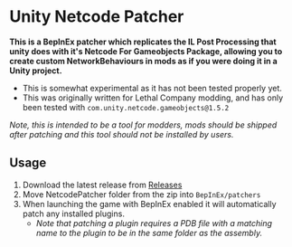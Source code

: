 # Unity Netcode Patcher
**This is a BepInEx patcher which replicates the IL Post Processing that unity does with it's Netcode For Gameobjects Package, allowing you to create custom NetworkBehaviours in mods as if you were doing it in a Unity project.**

- This is somewhat experimental as it has not been tested properly yet.
- This was originally written for Lethal Company modding, and has only been tested with `com.unity.netcode.gameobjects@1.5.2`

*Note, this is intended to be a tool for modders, mods should be shipped after patching and this tool should not be installed by users.*

## Usage
1. Download the latest release from [Releases](https://github.com/EvaisaDev/UnityNetcodeWeaver/releases)
2. Move NetcodePatcher folder from the zip into `BepInEx/patchers`
3. When launching the game with BepInEx enabled it will automatically patch any installed plugins.
	- *Note that patching a plugin requires a PDB file with a matching name to the plugin to be in the same folder as the assembly.*
